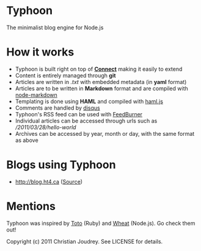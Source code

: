 # Typhoon

The minimalist blog engine for Node.js

# How it works

- Typhoon is built right on top of **[Connect](//github.com/senchalabs/connect)** making it easily to extend
- Content is entirely managed through **git**
- Articles are written in _.txt_ with embedded metadata (in **yaml** format)
- Articles are to be written in **Markdown** format and are compiled with  [node-markdown](//github.com/andris9/node-markdown)
- Templating is done using **HAML** and compiled with [haml.js](//github.com/visionmedia/haml.js)
- Comments are handled by [disqus](http://disqus.com/)
- Typhoon's RSS feed can be used with [FeedBurner](http://feedburner.com/)
- Individual articles can be accessed through urls such as _/2011/03/28/hello-world_
- Archives can be accessed by year, month or day, with the same format as above

# Blogs using Typhoon

- http://blog.ht4.ca ([Source](//github.com/cjoudrey/blog.ht4.ca))

# Mentions

Typhoon was inspired by [Toto](//github.com/cloudhead/toto) (Ruby) and [Wheat](//github.com/creationix/wheat) (Node.js). Go check them out!

Copyright (c) 2011 Christian Joudrey. See LICENSE for details.
